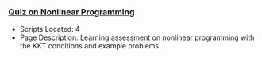 ### [Quiz on Nonlinear Programming](https://www.apmonitor.com/pdc/index.php/Main/QuizNonlinearProgramming)
- Scripts Located: 4
- Page Description: Learning assessment on nonlinear programming with the KKT conditions and example problems.
